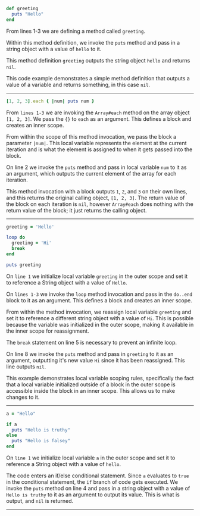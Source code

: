 ```ruby
def greeting
  puts "Hello"
end
```

From lines 1-3 we are defining a method called `greeting`. 

Within this method definition, we invoke the `puts` method and pass in a string object with a value of `hello` to it. 

This method definition `greeting` outputs the string object `hello` and returns `nil`. 

This code example demonstrates a simple method definition that outputs a value of a variable and returns something, in this case `nil`. 

***

```ruby
[1, 2, 3].each { |num| puts num }
```

From `lines 1-3` we are invoking the `Array#each` method on the array object `[1, 2, 3]`. We pass the `{}` to `each` as an argument. This defines a block and creates an inner scope.

From within the scope of this method invocation, we pass the block a parameter `|num|`. This local variable represents the element at the current iteration and is what the element is assigned to when it gets passed into the block.

On line 2 we invoke the `puts` method and pass in local variable `num` to it as an argument, which outputs the current element of the array for each iteration. 

This method invocation with a block outputs `1`, `2`, and `3` on their own lines, and this returns the original calling object, `[1, 2, 3]`. The return value of the block on each iteration is `nil`, however `Array#each` does nothing with the return value of the block; it just returns the calling object. 

***

```ruby
greeting = 'Hello'

loop do
  greeting = 'Hi'
  break
end

puts greeting
```

On `line 1` we initialize local variable `greeting` in the outer scope and set it to reference a String object with a value of `Hello`.

On `lines 1-3` we invoke the `loop` method invocation and pass in the `do..end` block to it as an argument. This defines a block and creates an inner scope.

From within the method invocation, we reassign local variable `greeting` and set it to reference a different string object with a value of `Hi`. This is possible because the variable was initialized in the outer scope, making it available in the inner scope for reassignment.

The `break` statement on line 5 is necessary to prevent an infinite loop.

On line 8 we invoke the `puts` method and pass in `greeting` to it as an argument, outputting it's new value `Hi` since it has been reassigned. This line outputs `nil`. 

This example demonstrates local variable scoping rules, specifically the fact that a local variable initialized outside of a block in the outer scope is accessible inside the block in an inner scope. This allows us to make changes to it. 

***

```ruby
a = "Hello"

if a
  puts "Hello is truthy"
else
  puts "Hello is falsey"
end
```

On `line 1` we initialize local variable `a` in the outer scope and set it to reference a String object with a value of `hello`.

The code enters an if/else conditional statement. Since `a` evaluates to `true` in the conditional statement, the `if` branch of code gets executed.  We invoke the `puts` method on line 4 and pass in a string object with a value of `Hello is truthy` to it as an argument to output its value. This is what is output, and `nil` is returned. 

***

